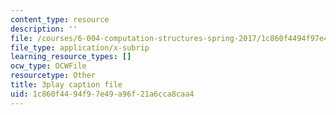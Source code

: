 ```yaml
---
content_type: resource
description: ''
file: /courses/6-004-computation-structures-spring-2017/1c860f4494f97e49a96f21a6cca8caa4_xvojobO-1Hw.srt
file_type: application/x-subrip
learning_resource_types: []
ocw_type: OCWFile
resourcetype: Other
title: 3play caption file
uid: 1c860f44-94f9-7e49-a96f-21a6cca8caa4
---
```

